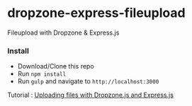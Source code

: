 dropzone-express-fileupload
===========================

Fileupload with Dropzone &amp; Express.js

### Install
* Download/Clone this repo
* Run `npm install`
* Run `gulp` and navigate to `http://localhost:3000`

Tutorial : [Uploading files with Dropzone.js and Express.js](http://thejackalofjavascript.com/uploading-files-with-dropzone-js-and-express-js)
